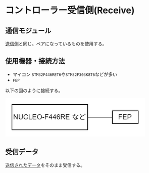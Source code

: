 # コントローラー受信側(Receive)  

## 通信モジュール

[送信側](./txfep.md/#通信モジュール)と同じ。ペアになっているものを使用する。

## 使用機器・接続方法

- マイコン
  `STM32F446RET6`や`STM32F303K8T6`などが多い
- `FEP`

以下の図のように接続する。  

![rx_connect](../../resources/BasicContents/Controller/rx_connect.png)  

## 受信データ

[送信されたデータ](./txfep.md/#送信データ)をそのまま受信する。  

